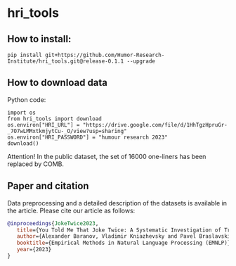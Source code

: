 # hri_tools

## How to install:
```
pip install git+https://github.com/Humor-Research-Institute/hri_tools.git@release-0.1.1 --upgrade
```

## How to download data
Python code:

```
import os
from hri_tools import download
os.environ["HRI_URL"] = "https://drive.google.com/file/d/1HhTgzHpruGr-_7O7wLMMxtkmjytCu-_O/view?usp=sharing"
os.environ["HRI_PASSWORD"] = "humour research 2023"
download()
```

Attention! In the public dataset, the set of 16000 one-liners has been replaced by COMB.

## Paper and citation
Data preprocessing and a detailed description of the datasets is available in the article. Please cite our article as follows:
```bibtex
@inproceedings{JokeTwice2023,
   title={You Told Me That Joke Twice: A Systematic Investigation of Transferability and Robustness of Humor Detection Models},
   author={Alexander Baranov, Vladimir Kniazhevsky and Pavel Braslavski},
   booktitle={Empirical Methods in Natural Language Processing (EMNLP)},
   year={2023}
}